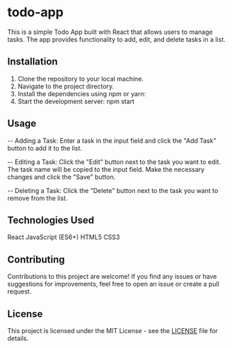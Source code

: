 # todo-app

This is a simple Todo App built with React that allows users to manage tasks. The app provides functionality to add, edit, and delete tasks in a list.


## Installation

1. Clone the repository to your local machine.
2. Navigate to the project directory.
3. Install the dependencies using npm or yarn:
7. Start the development server: npm start



## Usage

-- Adding a Task: Enter a task in the input field and click the "Add Task" button to add it to the list.

-- Editing a Task: Click the "Edit" button next to the task you want to edit. The task name will be copied to the input field. Make the necessary changes and click the "Save" button.

-- Deleting a Task: Click the "Delete" button next to the task you want to remove from the list.


## Technologies Used

React
JavaScript (ES6+)
HTML5
CSS3


## Contributing
Contributions to this project are welcome! If you find any issues or have suggestions for improvements, feel free to open an issue or create a pull request.


## License

This project is licensed under the MIT License - see the [LICENSE](LICENSE) file for details.
